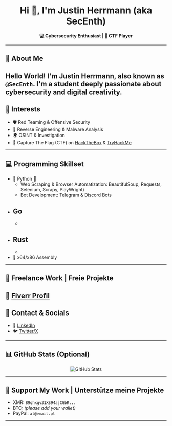 <h1 align="center">Hi 👋, I'm Justin Herrmann (aka SecEnth)</h1>
<p align="center">
  <strong>💻 Cybersecurity Enthusiast | 🎯 CTF Player</strong><br>
</p>

---

## 🧠 About Me 
**Hello World!** I'm Justin Herrmann, also known as `@SecEnth`. I'm a student deeply passionate about cybersecurity and digital creativity.  
---

## 🔐 Interests 
- 🛡️ Red Teaming & Offensive Security  
- 🐞 Reverse Engineering & Malware Analysis  
- 🌍 OSINT & Investigation  
- 🎯 Capture The Flag (CTF) on [HackTheBox](https://hackthebox.eu) & [TryHackMe](https://tryhackme.com)

---
## 💻 Programming Skillset
- 🐍 Python 🐍
  - Web Scraping & Browser Automatization: BeautifulSoup, Requests, Selenium, Scrapy, PlayWright)
  - Bot Development: Telegram & Discord Bots
- Go 
  - 
  - 
- Rust
  -  
  -   
- 🧬 x64/x86 Assembly

---
## 💼 Freelance Work | Freie Projekte
🔗 [Fiverr Profil](https://fiverr.com/sellers/SecEnth)
---

## 📱 Contact & Socials 
- 🔗 [LinkedIn](https://www.linkedin.com/)  
- 🐦 [Twitter/X](https://x.com)  
---

## 📊 GitHub Stats (Optional)

<p align="center">
  <img src="https://github-readme-stats.vercel.app/api?username=SecEnth&show_icons=true&theme=radical" alt="GitHub Stats" />
</p>

---
## 💸 Support My Work | Unterstütze meine Projekte
- XMR: `89qhxgv31XS94ajCGbR...`
- BTC: *(please add your wallet)*
- PayPal: `at@email.pl`
---


